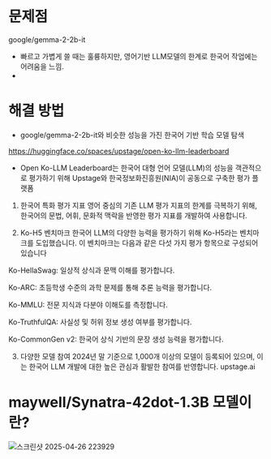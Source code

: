 # 문제점
google/gemma-2-2b-it
- 빠르고 가볍게 쓸 때는 훌륭하지만, 영어기반 LLM모델의 한계로 한국어 작업에는 어려움을 느낌.
- 
  
# 해결 방법

- google/gemma-2-2b-it와 비슷한 성능을 가진 한국어 기반 학습 모델 탐색
  
https://huggingface.co/spaces/upstage/open-ko-llm-leaderboard

- Open Ko-LLM Leaderboard는 한국어 대형 언어 모델(LLM)의 성능을 객관적으로 평가하기 위해 Upstage와 한국정보화진흥원(NIA)이 공동으로 구축한 평가 플랫폼

1. 한국어 특화 평가 지표
영어 중심의 기존 LLM 평가 지표의 한계를 극복하기 위해, 한국어의 문법, 어휘, 문화적 맥락을 반영한 평가 지표를 개발하여 사용합니다.

2. Ko-H5 벤치마크
한국어 LLM의 다양한 능력을 평가하기 위해 Ko-H5라는 벤치마크를 도입했습니다. 이 벤치마크는 다음과 같은 다섯 가지 평가 항목으로 구성되어 있습니다

Ko-HellaSwag: 일상적 상식과 문맥 이해를 평가합니다.

Ko-ARC: 초등학생 수준의 과학 문제를 통해 추론 능력을 평가합니다.

Ko-MMLU: 전문 지식과 다분야 이해도를 측정합니다.

Ko-TruthfulQA: 사실성 및 허위 정보 생성 여부를 평가합니다.

Ko-CommonGen v2: 한국어 상식 기반의 문장 생성 능력을 평가합니다.

3. 다양한 모델 참여
2024년 말 기준으로 1,000개 이상의 모델이 등록되어 있으며, 이는 한국어 LLM 개발에 대한 높은 관심과 활발한 참여를 반영합니다.​
upstage.ai

# maywell/Synatra-42dot-1.3B 모델이란?

![스크린샷 2025-04-26 223929](https://github.com/user-attachments/assets/d5952cbc-663c-4414-99df-27e3f5181474)




